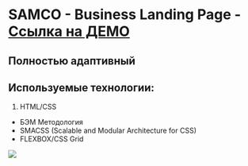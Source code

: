 # SAMCO - Business Landing Page - [Cсылка на ДЕМО](https://dashboard-css-grid.netlify.app/)

## Полностью адаптивный

## Используемые технологии:

1. HTML/CSS

- БЭМ Методология
- SMACSS (Scalable and Modular Architecture for CSS)
- FLEXBOX/CSS Grid

![](screenshot.jpg)
